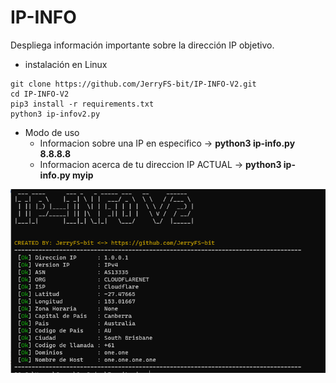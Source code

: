 # IP-INFO
Despliega información importante sobre la dirección IP objetivo.

* instalación en Linux
~~~
git clone https://github.com/JerryFS-bit/IP-INFO-V2.git
cd IP-INFO-V2
pip3 install -r requirements.txt
python3 ip-infov2.py
~~~

* Modo de uso
    * Informacion sobre una IP en especifico -> __python3 ip-info.py 8.8.8.8__
    * Informacion acerca de tu direccion IP ACTUAL -> __python3 ip-info.py myip__


![Texto alternativo](/image/image-ip-info-v2.png)
